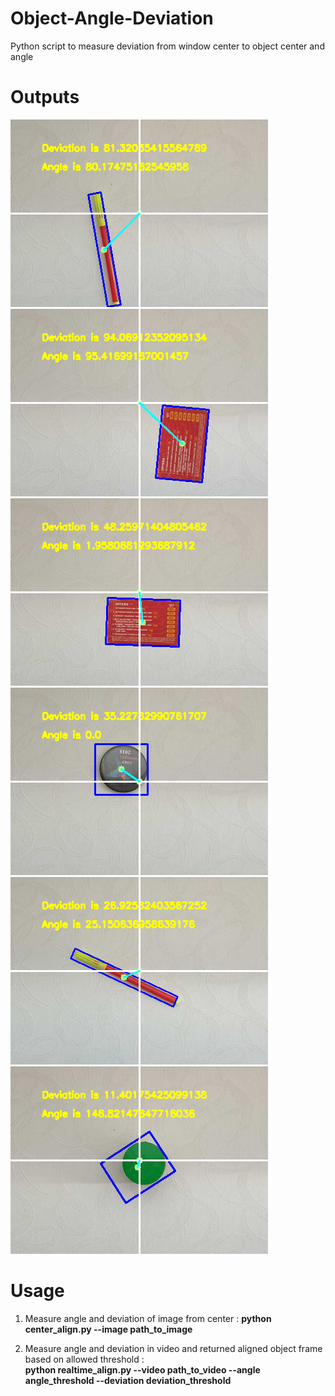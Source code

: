 # Object-Angle-Deviation
Python script to measure deviation from window center to object center and angle

# Outputs
![](/Outputs/output.png)
![](/Outputs/output2.png)
![](/Outputs/output3.png)
![](/Outputs/output4.png)
![](/Outputs/output5.png)
![](/Outputs/output6.png)

# Usage
1. Measure angle and deviation of image from center : 
**python center_align.py --image path_to_image**

2. Measure angle and deviation in video and returned aligned object frame based on allowed threshold :  
**python realtime_align.py --video path_to_video --angle angle_threshold --deviation deviation_threshold**
